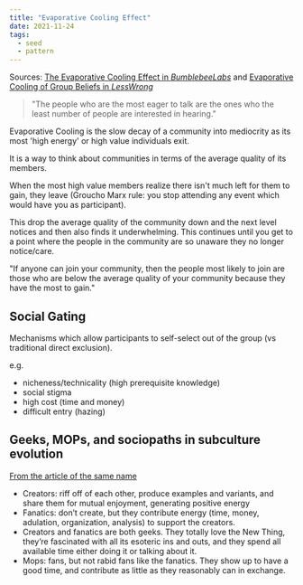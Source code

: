 ```yaml
---
title: "Evaporative Cooling Effect"
date: 2021-11-24
tags:
  - seed
  - pattern
---
```


Sources: [The Evaporative Cooling Effect in _BumblebeeLabs_](https://web.archive.org/web/20101012105003/http://blog.bumblebeelabs.com/social-software-sundays-2-the-evaporative-cooling-effect/) and [Evaporative Cooling of Group Beliefs in _LessWrong_](https://www.lesswrong.com/posts/ZQG9cwKbct2LtmL3p/evaporative-cooling-of-group-beliefs)

> "The people who are the most eager to talk are the ones who the least number of people are interested in hearing."

Evaporative Cooling is the slow decay of a community into mediocrity as its most 'high energy' or high value individuals exit.

It is a way to think about communities in terms of the average quality of its members.

When the most high value members realize there isn't much left for them to gain, they leave (Groucho Marx rule: you stop attending any event which would have you as participant).

This drop the average quality of the community down and the next level notices and then also finds it underwhelming. This continues until you get to a point where the people in the community are so unaware they no longer notice/care.

"If anyone can join your community, then the people most likely to join are those who are below the average quality of your community because they have the most to gain."

## Social Gating

Mechanisms which allow participants to self-select out of the group (vs traditional direct exclusion).

e.g.

- nicheness/technicality (high prerequisite knowledge)
- social stigma
- high cost (time and money)
- difficult entry (hazing)

## Geeks, MOPs, and sociopaths in subculture evolution

[From the article of the same name](https://meaningness.com/geeks-mops-sociopaths)

- Creators: riff off of each other, produce examples and variants, and share them for mutual enjoyment, generating positive energy
- Fanatics: don’t create, but they contribute energy (time, money, adulation, organization, analysis) to support the creators.
- Creators and fanatics are both geeks. They totally love the New Thing, they’re fascinated with all its esoteric ins and outs, and they spend all available time either doing it or talking about it.
- Mops: fans, but not rabid fans like the fanatics. They show up to have a good time, and contribute as little as they reasonably can in exchange.
